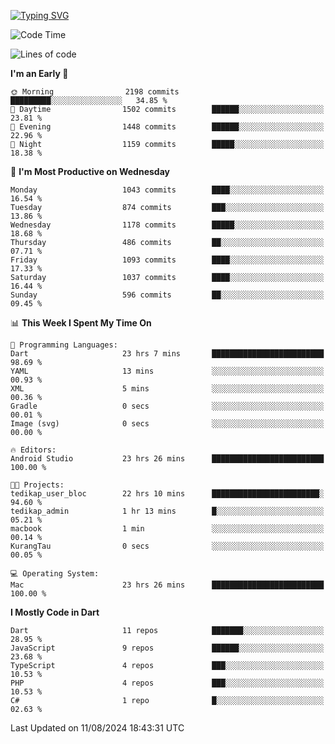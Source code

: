 
<a href="https://git.io/typing-svg"><img src="https://readme-typing-svg.demolab.com?font=Source+Code+Pro&pause=1000&random=false&width=435&lines=Hey+%F0%9F%A5%B6+iam+Yaskraz" alt="Typing SVG" /></a>
<!--START_SECTION:waka-->
![Code Time](http://img.shields.io/badge/Code%20Time-449%20hrs%2050%20mins-blue)

![Lines of code](https://img.shields.io/badge/From%20Hello%20World%20I%27ve%20Written-3.6%20million%20lines%20of%20code-blue)

**I'm an Early 🐤** 

```text
🌞 Morning                2198 commits        █████████░░░░░░░░░░░░░░░░   34.85 % 
🌆 Daytime                1502 commits        ██████░░░░░░░░░░░░░░░░░░░   23.81 % 
🌃 Evening                1448 commits        ██████░░░░░░░░░░░░░░░░░░░   22.96 % 
🌙 Night                  1159 commits        █████░░░░░░░░░░░░░░░░░░░░   18.38 % 
```
📅 **I'm Most Productive on Wednesday** 

```text
Monday                   1043 commits        ████░░░░░░░░░░░░░░░░░░░░░   16.54 % 
Tuesday                  874 commits         ███░░░░░░░░░░░░░░░░░░░░░░   13.86 % 
Wednesday                1178 commits        █████░░░░░░░░░░░░░░░░░░░░   18.68 % 
Thursday                 486 commits         ██░░░░░░░░░░░░░░░░░░░░░░░   07.71 % 
Friday                   1093 commits        ████░░░░░░░░░░░░░░░░░░░░░   17.33 % 
Saturday                 1037 commits        ████░░░░░░░░░░░░░░░░░░░░░   16.44 % 
Sunday                   596 commits         ██░░░░░░░░░░░░░░░░░░░░░░░   09.45 % 
```


📊 **This Week I Spent My Time On** 

```text
💬 Programming Languages: 
Dart                     23 hrs 7 mins       █████████████████████████   98.69 % 
YAML                     13 mins             ░░░░░░░░░░░░░░░░░░░░░░░░░   00.93 % 
XML                      5 mins              ░░░░░░░░░░░░░░░░░░░░░░░░░   00.36 % 
Gradle                   0 secs              ░░░░░░░░░░░░░░░░░░░░░░░░░   00.01 % 
Image (svg)              0 secs              ░░░░░░░░░░░░░░░░░░░░░░░░░   00.00 % 

🔥 Editors: 
Android Studio           23 hrs 26 mins      █████████████████████████   100.00 % 

🐱‍💻 Projects: 
tedikap_user_bloc        22 hrs 10 mins      ████████████████████████░   94.60 % 
tedikap_admin            1 hr 13 mins        █░░░░░░░░░░░░░░░░░░░░░░░░   05.21 % 
macbook                  1 min               ░░░░░░░░░░░░░░░░░░░░░░░░░   00.14 % 
KurangTau                0 secs              ░░░░░░░░░░░░░░░░░░░░░░░░░   00.05 % 

💻 Operating System: 
Mac                      23 hrs 26 mins      █████████████████████████   100.00 % 
```

**I Mostly Code in Dart** 

```text
Dart                     11 repos            ███████░░░░░░░░░░░░░░░░░░   28.95 % 
JavaScript               9 repos             ██████░░░░░░░░░░░░░░░░░░░   23.68 % 
TypeScript               4 repos             ███░░░░░░░░░░░░░░░░░░░░░░   10.53 % 
PHP                      4 repos             ███░░░░░░░░░░░░░░░░░░░░░░   10.53 % 
C#                       1 repo              █░░░░░░░░░░░░░░░░░░░░░░░░   02.63 % 
```




 Last Updated on 11/08/2024 18:43:31 UTC
<!--END_SECTION:waka-->
